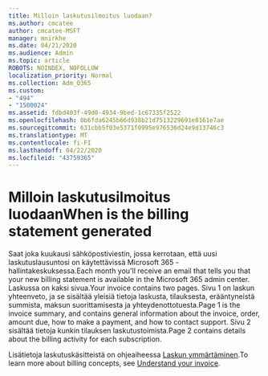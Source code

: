 ```yaml
---
title: Milloin laskutusilmoitus luodaan?
ms.author: cmcatee
author: cmcatee-MSFT
manager: mnirkhe
ms.date: 04/21/2020
ms.audience: Admin
ms.topic: article
ROBOTS: NOINDEX, NOFOLLOW
localization_priority: Normal
ms.collection: Adm_O365
ms.custom:
- "494"
- "1500024"
ms.assetid: fdbd403f-49d0-4934-9bed-1c67335f2522
ms.openlocfilehash: 0b6fda6245b66d938b21d7513229691e8161e7ae
ms.sourcegitcommit: 631cbb5f03e5371f0995e976536d24e9d13746c3
ms.translationtype: MT
ms.contentlocale: fi-FI
ms.lasthandoff: 04/22/2020
ms.locfileid: "43759365"
---
```

# <a name="when-is-the-billing-statement-generated"></a><span data-ttu-id="85c45-102">Milloin laskutusilmoitus luodaan</span><span class="sxs-lookup"><span data-stu-id="85c45-102">When is the billing statement generated</span></span>

<span data-ttu-id="85c45-103">Saat joka kuukausi sähköpostiviestin, jossa kerrotaan, että uusi laskutuslausuntosi on käytettävissä Microsoft 365 -hallintakeskuksessa.</span><span class="sxs-lookup"><span data-stu-id="85c45-103">Each month you'll receive an email that tells you that your new billing statement is available in the Microsoft 365 admin center.</span></span> <span data-ttu-id="85c45-104">Laskussa on kaksi sivua.</span><span class="sxs-lookup"><span data-stu-id="85c45-104">Your invoice contains two pages.</span></span> <span data-ttu-id="85c45-105">Sivu 1 on laskun yhteenveto, ja se sisältää yleisiä tietoja laskusta, tilauksesta, erääntyneistä summista, maksun suorittamisesta ja yhteydenottotuesta.</span><span class="sxs-lookup"><span data-stu-id="85c45-105">Page 1 is the invoice summary, and contains general information about the invoice, order, amount due, how to make a payment, and how to contact support.</span></span> <span data-ttu-id="85c45-106">Sivu 2 sisältää tietoja kunkin tilauksen laskutustoimista.</span><span class="sxs-lookup"><span data-stu-id="85c45-106">Page 2 contains details about the billing activity for each subscription.</span></span>
  
<span data-ttu-id="85c45-107">Lisätietoja laskutuskäsitteistä on ohjeaiheessa [Laskun ymmärtäminen](https://docs.microsoft.com/office365/admin/subscriptions-and-billing/understand-your-invoice).</span><span class="sxs-lookup"><span data-stu-id="85c45-107">To learn more about billing concepts, see [Understand your invoice](https://docs.microsoft.com/office365/admin/subscriptions-and-billing/understand-your-invoice).</span></span>